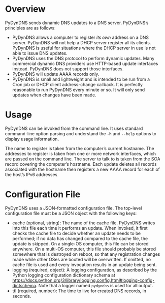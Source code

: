 Overview
========

PyDynDNS sends dynamic DNS updates to a DNS server. PyDynDNS’s principles are
as follows:
* PyDynDNS allows a computer to register *its own* address on a DNS server.
  PyDynDNS will not help a DHCP server register all its clients. PyDynDNS is
  useful for situations where the DHCP server in use is not able to issue DNS
  updates.
* PyDynDNS uses the DNS protocol to perform dynamic updates. Many commercial
  dynamic DNS providers use HTTP-based update interfaces instead. PyDynDNS does
  not support those interfaces.
* PyDynDNS will update AAAA records only.
* PyDynDNS is small and lightweight and is intended to be run from a Cron job
  or DHCP client address-change callback. It is perfectly reasonable to run
  PyDynDNS every minute or so. It will only send updates when changes have been
  made.



Usage
=====

PyDynDNS can be invoked from the command line. It uses standard command-line
option parsing and understand the `-h` and `--help` options to display usage
information.

The name to register is taken from the computer’s current hostname. The
addresses to register is taken from one or more network interfaces, which are
passed on the command line. The server to talk to is taken from the SOA record
covering the computer’s hostname. Each update deletes all records associated
with the hostname then registers a new AAAA record for each of the host’s IPv6
addresses.



Configuration File
==================

PyDynDNS uses a JSON-formatted configuration file. The top-level configuration
file must be a JSON object with the following keys:
* cache (optional, string): The name of the cache file. PyDynDNS writes into
  this file each time it performs an update. When invoked, it first checks the
  cache file to decide whether an update needs to be performed; if no data has
  changed compared to the cache file, the update is skipped. On a single-OS
  computer, this file can be stored anywhere. On a multi-OS computer, this file
  should probably be stored somewhere that is destroyed on reboot, so that any
  registration changes made while other OSes are booted will be overwritten. If
  omitted, no cache file is used and every invocation results in an update
  being sent.
* logging (required, object): A logging configuration, as described by the
  Python logging configuration dictionary schema at
  <https://docs.python.org/3/library/logging.config.html#logging-config-dictschema>.
  Note that a logger named `pydyndns` is used for all output.
* ttl (required, number): The time to live for created DNS records, in seconds.
